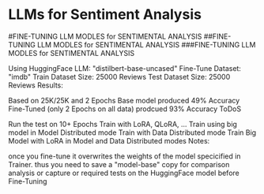 # LLMs for Sentiment Analysis

#FINE-TUNING LLM MODLES for SENTIMENTAL ANALYSIS
##FINE-TUNING LLM MODLES for SENTIMENTAL ANALYSIS
###FINE-TUNING LLM MODLES for SENTIMENTAL ANALYSIS

Using HuggingFace
LLM: "distilbert-base-uncased"
Fine-Tune Dataset: "imdb"
Train Dataset Size: 25000 Reviews
Test Dataset Size: 25000 Reviews
Results:

Based on 25K/25K and 2 Epochs
Base model produced 49% Accuracy
Fine-Tuned (only 2 Epochs on all data) prodcued 93% Accuracy
ToDoS

Run the test on 10+ Epochs
Train with LoRA, QLoRA, ...
Train using big model in Model Distributed mode
Train with Data Distributed mode
Train Big Model with LoRA in Model and Data Distributed modes
Notes:

once you fine-tune it overwrites the weights of the model specicified in Trainer. thus you need to save a "model-base" copy for comparison analysis or capture or required tests on the HuggingFace model before Fine-Tuning
